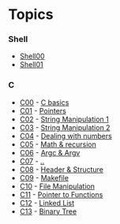 # Topics

### Shell
- [Shell00](https://github.com/achrafelkhnissi/1337/blob/master/Piscine-2021/DAYS/Shell00/README.md)
- [Shell01](https://github.com/achrafelkhnissi/1337/blob/master/Piscine-2021/DAYS/Shell01/README.md)
### C
- [C00]() - [C basics](https://github.com/achrafelkhnissi/1337/blob/master/Piscine-2021/DAYS/C00/README.md)
- [C01]() - [Pointers](https://github.com/achrafelkhnissi/1337/blob/master/Piscine-2021/DAYS/C01/README.md)
- [C02]() - [String Manipulation 1](https://github.com/achrafelkhnissi/1337/blob/master/Piscine-2021/DAYS/C02/README.md)
- [C03]() - [String Manipulation 2](https://github.com/achrafelkhnissi/1337/blob/master/Piscine-2021/DAYS/C03/README.md)
- [C04]() - [Dealing with numbers](https://github.com/achrafelkhnissi/1337/blob/master/Piscine-2021/DAYS/C04/README.md)
- [C05]() - [Math & recursion](https://github.com/achrafelkhnissi/1337/blob/master/Piscine-2021/DAYS/C05/README.md)
- [C06]() - [Argc & Argv](https://github.com/achrafelkhnissi/1337/blob/master/Piscine-2021/DAYS/C06/README.md)
- [C07]() - [..](https://github.com/achrafelkhnissi/1337/blob/master/Piscine-2021/DAYS/C07/README.md)
- [C08]() - [Header & Structure](https://github.com/achrafelkhnissi/1337/blob/master/Piscine-2021/DAYS/C08/README.md)
- [C09]() - [Makefile](https://github.com/achrafelkhnissi/1337/blob/master/Piscine-2021/DAYS/C09/README.md)
- [C10]() - [File Manipulation](https://github.com/achrafelkhnissi/1337/blob/master/Piscine-2021/DAYS/C10/README.md)
- [C11]() - [Pointer to Functions](https://github.com/achrafelkhnissi/1337/blob/master/Piscine-2021/DAYS/C11/README.md)
- [C12]() - [Linked List](https://github.com/achrafelkhnissi/1337/blob/master/Piscine-2021/DAYS/C11/README.md)
- [C13]() - [Binary Tree](https://github.com/achrafelkhnissi/1337/blob/master/Piscine-2021/DAYS/C11/README.md)
